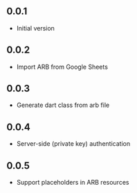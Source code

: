 ## 0.0.1

- Initial version

## 0.0.2

- Import ARB from Google Sheets

## 0.0.3

- Generate dart class from arb file

## 0.0.4

- Server-side (private key) authentication

## 0.0.5

- Support placeholders in ARB resources